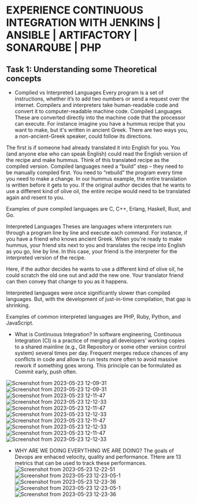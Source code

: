 # EXPERIENCE CONTINUOUS INTEGRATION WITH JENKINS | ANSIBLE | ARTIFACTORY | SONARQUBE | PHP
## Task 1: Understanding some Theoretical concepts
* Complied vs Interpreted Languages
Every program is a set of instructions, whether it’s to add two numbers or send a request over the internet. Compilers and interpreters take human-readable code and convert it to computer-readable machine code.
Compiled Languages 
These are converted directly into the machine code that the processor can execute. For instance imagine you have a hummus recipe that you want to make, but it's written in ancient Greek. There are two ways you, a non-ancient-Greek speaker, could follow its directions.

The first is if someone had already translated it into English for you. You (and anyone else who can speak English) could read the English version of the recipe and make hummus. Think of this translated recipe as the compiled version.
Compiled languages need a “build” step – they need to be manually compiled first. You need to “rebuild” the program every time you need to make a change. In our hummus example, the entire translation is written before it gets to you. If the original author decides that he wants to use a different kind of olive oil, the entire recipe would need to be translated again and resent to you.

Examples of pure compiled languages are C, C++, Erlang, Haskell, Rust, and Go.

Interpreted Languages
Theses are languages where interpreters run through a program line by line and execute each command. For instance, if you have a friend who knows ancient Greek. When you're ready to make hummus, your friend sits next to you and translates the recipe into English as you go, line by line. In this case, your friend is the interpreter for the interpreted version of the recipe.

Here, if the author decides he wants to use a different kind of olive oil, he could scratch the old one out and add the new one. Your translator friend can then convey that change to you as it happens.

Interpreted languages were once significantly slower than compiled languages. But, with the development of just-in-time compilation, that gap is shrinking.

Examples of common interpreted languages are PHP, Ruby, Python, and JavaScript.


* What is Continuous Integration?
In software engineering, Continuous Integration (CI) is a practice of merging all developers’ working copies to a shared mainline (e.g., Git Repository or some other version control system) several times per day. Frequent merges reduce chances of any conflicts in code and allow to run tests more often to avoid massive rework if something goes wrong. This principle can be formulated as Commit early, push often.

![Screenshot from 2023-05-23 12-09-31](https://github.com/Lukobet/Darey.io_pbl/assets/110517150/a7bb789a-b4f8-4aec-a36d-c519f5fca357)
![Screenshot from 2023-05-23 12-09-31](https://github.com/Lukobet/Darey.io_pbl/assets/110517150/605c4918-4b4e-430e-93ce-10474cb5500f)
![Screenshot from 2023-05-23 12-11-47](https://github.com/Lukobet/Darey.io_pbl/assets/110517150/4aa7db77-88fd-4ebf-8eb9-f56c12aeb450)
![Screenshot from 2023-05-23 12-12-33](https://github.com/Lukobet/Darey.io_pbl/assets/110517150/fee8f8e7-eae6-46c3-a1f3-4cec16da7278)
![Screenshot from 2023-05-23 12-11-47](https://github.com/Lukobet/Darey.io_pbl/assets/110517150/e5784d65-64aa-4c22-b50c-6cfd6b29b31f)
![Screenshot from 2023-05-23 12-12-33](https://github.com/Lukobet/Darey.io_pbl/assets/110517150/2605772c-352a-4115-afa4-987e39ff38d3)
![Screenshot from 2023-05-23 12-11-47](https://github.com/Lukobet/Darey.io_pbl/assets/110517150/4aa7db77-88fd-4ebf-8eb9-f56c12aeb450)
![Screenshot from 2023-05-23 12-12-33](https://github.com/Lukobet/Darey.io_pbl/assets/110517150/fee8f8e7-eae6-46c3-a1f3-4cec16da7278)
![Screenshot from 2023-05-23 12-11-47](https://github.com/Lukobet/Darey.io_pbl/assets/110517150/e5784d65-64aa-4c22-b50c-6cfd6b29b31f)
![Screenshot from 2023-05-23 12-12-33](https://github.com/Lukobet/Darey.io_pbl/assets/110517150/2605772c-352a-4115-afa4-987e39ff38d3)

* WHY ARE WE DOING EVERYTHING WE ARE DOING?
The goals of Devops are enhaced velocity, quality and performance. THere are 13 metrics that can be used to track these performances.
![Screenshot from 2023-05-23 12-22-51](https://github.com/Lukobet/Darey.io_pbl/assets/110517150/04516be8-2448-4e18-b6c6-03f1d1b615a2)
![Screenshot from 2023-05-23 12-23-05-1](https://github.com/Lukobet/Darey.io_pbl/assets/110517150/5cdb8995-8d0e-4553-859b-7d4258b06b3e)
![Screenshot from 2023-05-23 12-23-36](https://github.com/Lukobet/Darey.io_pbl/assets/110517150/89761584-7e6f-403f-94ad-55cf48a0bfcc)
![Screenshot from 2023-05-23 12-23-05-1](https://github.com/Lukobet/Darey.io_pbl/assets/110517150/e2ac46ed-278e-4b9f-8a26-0f3c079ebf08)
![Screenshot from 2023-05-23 12-23-36](https://github.com/Lukobet/Darey.io_pbl/assets/110517150/3b64012c-6c7a-480c-a2b1-91438a81da78)
